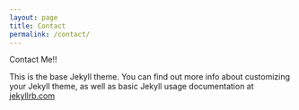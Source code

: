 ```yaml
---
layout: page
title: Contact
permalink: /contact/
---
```


Contact Me!!

This is the base Jekyll theme. You can find out more info about customizing your Jekyll theme, as well as basic Jekyll usage documentation at [jekyllrb.com](http://jekyllrb.com/)
